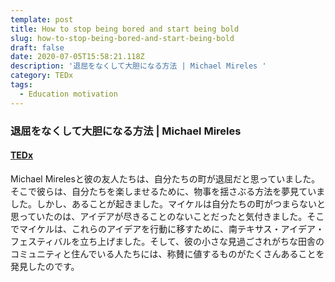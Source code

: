 ```yaml
---
template: post
title: How to stop being bored and start being bold
slug: how-to-stop-being-bored-and-start-being-bold
draft: false
date: 2020-07-05T15:58:21.118Z
description: '退屈をなくして大胆になる方法 | Michael Mireles '
category: TEDx
tags:
  - Education motivation
---
```

### 退屈をなくして大胆になる方法 | Michael Mireles 

#### [TEDx](https://www.youtube.com/watch?v=IwQX8Bu_cyE)

Michael Mirelesと彼の友人たちは、自分たちの町が退屈だと思っていました。そこで彼らは、自分たちを楽しませるために、物事を揺さぶる方法を夢見ていました。しかし、あることが起きました。マイケルは自分たちの町がつまらないと思っていたのは、アイデアが尽きることのないことだったと気付きました。そこでマイケルは、これらのアイデアを行動に移すために、南テキサス・アイデア・フェスティバルを立ち上げました。そして、彼の小さな見過ごされがちな田舎のコミュニティと住んでいる人たちには、称賛に値するものがたくさんあることを発見したのです。
